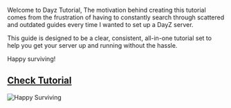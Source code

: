 
Welcome to Dayz Tutorial, The motivation behind creating this tutorial comes from the frustration of having to constantly search through scattered and outdated guides every time I wanted to set up a DayZ server.

This guide is designed to be a clear, consistent, all-in-one tutorial set to help you get your server up and running without the hassle.

Happy surviving!

## [Check Tutorial](https://jldz9.github.io/dayz_tutorial/)

![Happy Surviving](https://jldz9.github.io/dayz_tutorial/v0.1/assets/images/dayz_index_figure.png)
